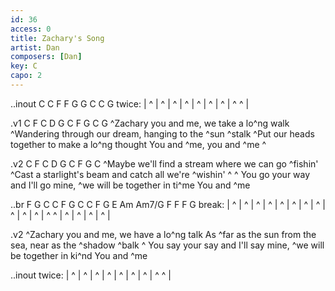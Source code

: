 ```yaml
---
id: 36
access: 0
title: Zachary's Song
artist: Dan
composers: [Dan]
key: C
capo: 2
---
```


..inout C C F F G G C C G
  twice: | ^ | ^ | ^ | ^ | ^ | ^ | ^ | ^ ^ |

.v1 C F C D G C F G C G
^Zachary you and me, we take a lo^ng walk
^Wandering through our dream, hanging to the ^sun ^stalk 
^Put our heads together to make a lo^ng thought
You and ^me, you and ^me   ^

.v2 C F C D G C F G C
^Maybe we'll find a stream where we can go ^fishin' 
^Cast a starlight's beam and catch all we're ^wishin'  ^
^  You go your way and I'll go mine, ^we will be together in ti^me
You and ^me 

..br F G C C F G C C F G E Am Am7/G F F F G
  break: | ^ | ^ | ^ | ^ | ^ | ^ | ^ | ^ | ^ | ^ | ^ | ^ ^ | ^ | ^ | ^ | ^ |

.v2
^Zachary you and me, we have a lo^ng talk
As ^far as the sun from the sea, near as the ^shadow ^balk 
^  You say your say and I'll say mine, ^we will be together in ki^nd 
You and ^me 

..inout
  twice: | ^ | ^ | ^ | ^ | ^ | ^ | ^ | ^ ^ |
